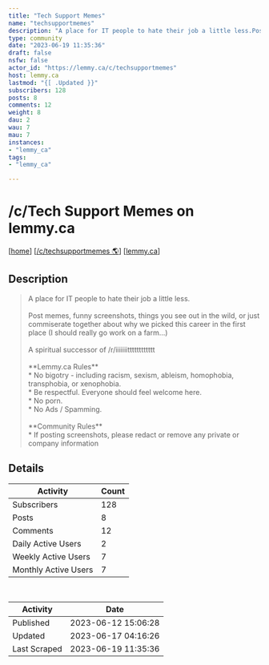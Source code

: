 ```yaml
---
title: "Tech Support Memes" 
name: "techsupportmemes"
description: "A place for IT people to hate their job a little less.Post memes, funny screenshots, things you see out in the wild, or just commiserate together about why we picked this career in the first place (I should really go work on a farm...)A spiritual successor of /r/iiiiiiitttttttttttt**Lemmy.ca Rules*** No bigotry - including racism, sexism, ableism, homophobia, transphobia, or xenophobia.* Be respectful. Everyone should feel welcome here.* No porn.* No Ads / Spamming.**Community Rules*** If posting screenshots, please redact or remove any private or company information"
type: community
date: "2023-06-19 11:35:36"
draft: false
nsfw: false
actor_id: "https://lemmy.ca/c/techsupportmemes"
host: lemmy.ca
lastmod: "{[ .Updated }}"
subscribers: 128
posts: 8
comments: 12
weight: 8
dau: 2
wau: 7
mau: 7
instances:
- "lemmy_ca"
tags: 
- "lemmy_ca"

---
```


# /c/Tech Support Memes on lemmy.ca

[[home](/)]
[[/c/techsupportmemes 🌎](https://lemmy.ca/c/techsupportmemes)]
[[lemmy.ca](/instances/lemmy_ca)]


## Description 

<blockquote class="description">
A place for IT people to hate their job a little less.<br><br>Post memes, funny screenshots, things you see out in the wild, or just commiserate together about why we picked this career in the first place (I should really go work on a farm...)<br><br>A spiritual successor of /r/iiiiiiitttttttttttt<br><br>**Lemmy.ca Rules**<br>* No bigotry - including racism, sexism, ableism, homophobia, transphobia, or xenophobia.<br>* Be respectful. Everyone should feel welcome here.<br>* No porn.<br>* No Ads / Spamming.<br><br>**Community Rules**<br>* If posting screenshots, please redact or remove any private or company information
</blockquote>


## Details

| Activity | Count  |
|----------------------|---|
| Subscribers          | 128 |
| Posts                | 8  |
| Comments             | 12  |
| Daily Active Users   | 2  |
| Weekly Active Users  | 7  |
| Monthly Active Users | 7  |

<br>

| Activity | Date |
|----------------------|---|
| Published            | 2023-06-12 15:06:28 |
| Updated              | 2023-06-17 04:16:26 |
| Last Scraped         | 2023-06-19 11:35:36 |
